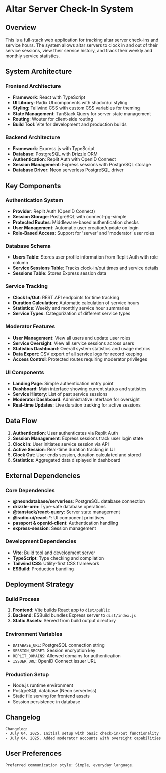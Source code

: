 # Altar Server Check-In System

## Overview

This is a full-stack web application for tracking altar server check-ins and service hours. The system allows altar servers to clock in and out of their service sessions, view their service history, and track their weekly and monthly service statistics.

## System Architecture

### Frontend Architecture
- **Framework**: React with TypeScript
- **UI Library**: Radix UI components with shadcn/ui styling
- **Styling**: Tailwind CSS with custom CSS variables for theming
- **State Management**: TanStack Query for server state management
- **Routing**: Wouter for client-side routing
- **Build Tool**: Vite for development and production builds

### Backend Architecture
- **Framework**: Express.js with TypeScript
- **Database**: PostgreSQL with Drizzle ORM
- **Authentication**: Replit Auth with OpenID Connect
- **Session Management**: Express sessions with PostgreSQL storage
- **Database Driver**: Neon serverless PostgreSQL driver

## Key Components

### Authentication System
- **Provider**: Replit Auth (OpenID Connect)
- **Session Storage**: PostgreSQL with connect-pg-simple
- **Protected Routes**: Middleware-based authentication checks
- **User Management**: Automatic user creation/update on login
- **Role-Based Access**: Support for 'server' and 'moderator' user roles

### Database Schema
- **Users Table**: Stores user profile information from Replit Auth with role column
- **Service Sessions Table**: Tracks clock-in/out times and service details
- **Sessions Table**: Stores Express session data

### Service Tracking
- **Clock In/Out**: REST API endpoints for time tracking
- **Duration Calculation**: Automatic calculation of service hours
- **Statistics**: Weekly and monthly service hour summaries
- **Service Types**: Categorization of different service types

### Moderator Features
- **User Management**: View all users and update user roles
- **Service Oversight**: View all service sessions across users
- **Statistics Dashboard**: Overall system statistics and usage metrics
- **Data Export**: CSV export of all service logs for record keeping
- **Access Control**: Protected routes requiring moderator privileges

### UI Components
- **Landing Page**: Simple authentication entry point
- **Dashboard**: Main interface showing current status and statistics
- **Service History**: List of past service sessions
- **Moderator Dashboard**: Administrative interface for oversight
- **Real-time Updates**: Live duration tracking for active sessions

## Data Flow

1. **Authentication**: User authenticates via Replit Auth
2. **Session Management**: Express sessions track user login state
3. **Clock In**: User initiates service session via API
4. **Active Session**: Real-time duration tracking in UI
5. **Clock Out**: User ends session, duration calculated and stored
6. **Statistics**: Aggregated data displayed in dashboard

## External Dependencies

### Core Dependencies
- **@neondatabase/serverless**: PostgreSQL database connection
- **drizzle-orm**: Type-safe database operations
- **@tanstack/react-query**: Server state management
- **@radix-ui/react-***: UI component primitives
- **passport & openid-client**: Authentication handling
- **express-session**: Session management

### Development Dependencies
- **Vite**: Build tool and development server
- **TypeScript**: Type checking and compilation
- **Tailwind CSS**: Utility-first CSS framework
- **ESBuild**: Production bundling

## Deployment Strategy

### Build Process
1. **Frontend**: Vite builds React app to `dist/public`
2. **Backend**: ESBuild bundles Express server to `dist/index.js`
3. **Static Assets**: Served from build output directory

### Environment Variables
- `DATABASE_URL`: PostgreSQL connection string
- `SESSION_SECRET`: Session encryption key
- `REPLIT_DOMAINS`: Allowed domains for authentication
- `ISSUER_URL`: OpenID Connect issuer URL

### Production Setup
- Node.js runtime environment
- PostgreSQL database (Neon serverless)
- Static file serving for frontend assets
- Session persistence in database

## Changelog

```
Changelog:
- July 04, 2025. Initial setup with basic check-in/out functionality
- July 04, 2025. Added moderator accounts with oversight capabilities
```

## User Preferences

```
Preferred communication style: Simple, everyday language.
```